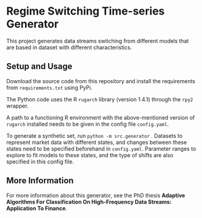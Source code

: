 # Regime Switching Time-series Generator

This project generates data streams switching from different models that are based in dataset with different characteristics.



## Setup and Usage

Download the source code from this repository and install the requirements from `requirements.txt` using PyPi.

The Python code uses the R `rugarch` library (version 1.4.1) through the `rpy2` wrapper. 

A path to a functioning R environment with the above-mentioned version of `rugarch` installed needs to be given in the config file `config.yaml`. 

To generate a synthetic set, run `python -m src.generator` . Datasets to represent market data with different states, and changes between these states need to be specified beforehand in `config.yaml`. Parameter ranges to explore to fit models to these states, and the type of shifts are also specified in this config file.



## More Information

For more information about this generator, see the PhD thesis **Adaptive Algorithms For Classification On High-Frequency Data Streams: Application To Finance**.

